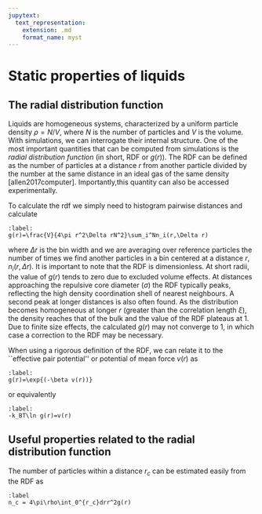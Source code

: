 ```yaml
---
jupytext:
  text_representation:
    extension: .md
    format_name: myst
---
```

# Static properties of liquids
## The radial distribution function
Liquids are homogeneous systems, characterized by a uniform
particle density $\rho=N/V$, where $N$ is the number of particles and
$V$ is the volume. With simulations, we can interrogate their internal
structure. One of the most important quantities that can be computed
from simulations is the *radial distribution function* (in short, RDF or
$g(r)$). The RDF can be defined as the number of particles at a distance 
$r$ from another particle divided by the number at the same distance in
an ideal gas of the same density [allen2017computer]. 
Importantly,this quantity can also be accessed experimentally. 

To calculate the rdf we simply need to histogram pairwise distances and
calculate
```{math}
:label:
g(r)=\frac{V}{4\pi r^2\Delta rN^2}\sum_i^Nn_i(r,\Delta r)
```
where $\Delta r$ is the bin width and we are averaging over
reference particles the number of times we find another 
particles in a bin centered at a distance $r$, $n_i(r,\Delta r)$.
It is important to note that the RDF is dimensionless. At short
radii, the value of $g(r)$ tends to zero due to excluded volume
effects. At distances approaching the repulsive core diameter 
($\sigma$) the RDF typically peaks, reflecting the high density
coordination shell of nearest neighbours. A second peak at longer
distances is also often found. As the distribution becomes
homogeneous at longer $r$ (greater than the correlation length $\xi$),
the density reaches that of the bulk and the value of the RDF plateaus
at 1. Due to finite size effects, the calculated $g(r)$ may not
converge to 1, in which case a correction to the RDF may be necessary.


When using a rigorous definition of the RDF, we can relate it to the 
``effective pair potential'' or potential of mean force $v(r)$ as 
```{math}
:label:
g(r)=\exp{(-\beta v(r))}
```
or equivalently
```{math}
:label:
-k_BT\ln g(r)=v(r)
```

## Useful properties related to the radial distribution function 
The number of particles within a distance $r_c$ can be estimated
easily from the RDF as 
```{math}
:label
n_c = 4\pi\rho\int_0^{r_c}drr^2g(r)
```